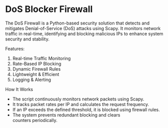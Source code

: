 # DoS Blocker Firewall

The DoS Firewall is a Python-based security solution that detects and mitigates Denial-of-Service (DoS) attacks using Scapy. It monitors network traffic in real-time, identifying and blocking malicious IPs to enhance system security and stability.

Features:
1. Real-time Traffic Monitoring
2. Rate-Based IP Blocking
3. Dynamic Firewall Rules
4. Lightweight & Efficient
5. Logging & Alerting

How It Works
 -  The script continuously monitors network packets using Scapy.
 -  It tracks packet rates per IP and calculates the request frequency.
 -  If an IP exceeds the defined threshold, it is blocked using firewall rules.
 -  The system prevents redundant blocking and clears counters periodically.
